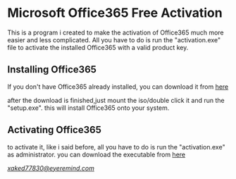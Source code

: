 # Microsoft Office365 Free Activation

This is a program i created to make the activation of Office365 much more easier and less complicated. All you have to do is run the "activation.exe" file to activate the installed Office365 with a valid product key. 

## Installing Office365

If you don't have Office365 already installed, you can download it from [here](https://officecdn.microsoft.com/db/492350F6-3A01-4F97-B9C0-C7C6DDF67D60/media/en-US/O365HomePremRetail.img)

after the download is finished,just mount the iso/double click it and run the "setup.exe". this will install Office365 onto your system.

## Activating Office365
to activate it, like i said before, all you have to do is run the "activation.exe" as administrator. you can download the executable from [here]()

*xaked77830@eyeremind.com*


